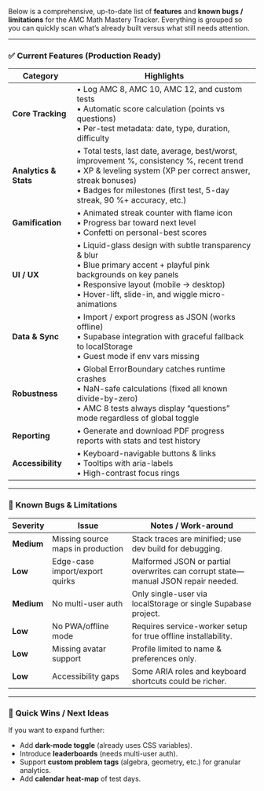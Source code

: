Below is a comprehensive, up-to-date list of **features** and **known bugs / limitations** for the AMC Math Mastery Tracker. Everything is grouped so you can quickly scan what’s already built versus what still needs attention.

---

### ✅ **Current Features (Production Ready)**

| Category | Highlights |
|---|---|
| **Core Tracking** | • Log AMC 8, AMC 10, AMC 12, and custom tests  <br>• Automatic score calculation (points vs questions) <br>• Per-test metadata: date, type, duration, difficulty |
| **Analytics & Stats** | • Total tests, last date, average, best/worst, improvement %, consistency %, recent trend <br>• XP & leveling system (XP per correct answer, streak bonuses) <br>• Badges for milestones (first test, 5-day streak, 90 %+ accuracy, etc.) |
| **Gamification** | • Animated streak counter with flame icon <br>• Progress bar toward next level <br>• Confetti on personal-best scores |
| **UI / UX** | • Liquid-glass design with subtle transparency & blur <br>• Blue primary accent + playful pink backgrounds on key panels <br>• Responsive layout (mobile → desktop) <br>• Hover-lift, slide-in, and wiggle micro-animations |
| **Data & Sync** | • Import / export progress as JSON (works offline) <br>• Supabase integration with graceful fallback to localStorage <br>• Guest mode if env vars missing |
| **Robustness** | • Global ErrorBoundary catches runtime crashes <br>• NaN-safe calculations (fixed all known divide-by-zero) <br>• AMC 8 tests always display “questions” mode regardless of global toggle |
| **Reporting** | • Generate and download PDF progress reports with stats and test history |
| **Accessibility** | • Keyboard-navigable buttons & links <br>• Tooltips with aria-labels <br>• High-contrast focus rings |

---

### 🚧 **Known Bugs & Limitations**

| Severity | Issue | Notes / Work-around |
|---|---|---|
| **Medium** | Missing source maps in production | Stack traces are minified; use dev build for debugging. |
| **Low** | Edge-case import/export quirks | Malformed JSON or partial overwrites can corrupt state—manual JSON repair needed. |
| **Medium** | No multi-user auth | Only single-user via localStorage or single Supabase project. |
| **Low** | No PWA/offline mode | Requires service-worker setup for true offline installability. |
| **Low** | Missing avatar support | Profile limited to name & preferences only. |
| **Low** | Accessibility gaps | Some ARIA roles and keyboard shortcuts could be richer. |

---

### 🚀 **Quick Wins / Next Ideas**
If you want to expand further:
- Add **dark-mode toggle** (already uses CSS variables).  
- Introduce **leaderboards** (needs multi-user auth).  
- Support **custom problem tags** (algebra, geometry, etc.) for granular analytics.  
- Add **calendar heat-map** of test days.  

